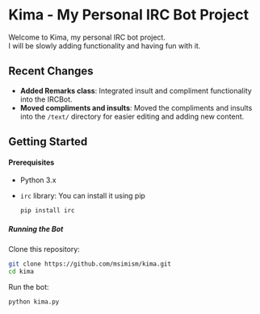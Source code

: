 # Kima - My Personal IRC Bot Project

Welcome to Kima, my personal IRC bot project.  
I will be slowly adding functionality and having fun with it. 




## Recent Changes

- **Added Remarks class**: Integrated insult and compliment functionality into the IRCBot.
- **Moved compliments and insults**: Moved the compliments and insults into the `/text/` directory for easier editing and adding new content.

## Getting Started

#### Prerequisites

- Python 3.x
- `irc` library: You can install it using pip

  ```bash
  pip install irc

##### Running the Bot

Clone this repository:

```bash
git clone https://github.com/msimism/kima.git
cd kima
```

Run the bot:

```bash
python kima.py
```



